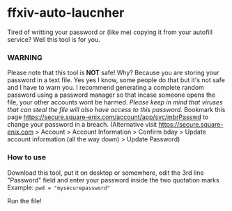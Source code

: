 # ffxiv-auto-laucnher

Tired of writting your password or (like me) copying it from your autofill service? Well this tool is for you.


### WARNING 
Please note that this tool is **NOT** safe! Why? Because you are storing your password in a text file. 
Yes yes I know, some people do that but it's not safe and I have to warn you. 
I recommend generating a complete random password using a password manager so that incase someone opens the file, your other accounts wont be harmed. 
*Please keep in mind that viruses that can steal the file will also have access to this password.*
Bookmark this page https://secure.square-enix.com/account/app/svc/mbrPasswd to change your password in a breach. 
(Alternative visit https://secure.square-enix.com > Account > Account Information > Confirm bday > Update account information (all the way down) > Update Password) 

### How to use
Download this tool, put it on desktop or somewhere, edit the 3rd line "Password" field and enter your password inside the two quotation marks
Example: 
`pwd = "mysecurepassword"`

Run the file! 
